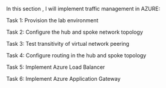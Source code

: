 In this section , I will implement traffic management in AZURE:

Task 1: Provision the lab environment

Task 2: Configure the hub and spoke network topology

Task 3: Test transitivity of virtual network peering

Task 4: Configure routing in the hub and spoke topology

Task 5: Implement Azure Load Balancer

Task 6: Implement Azure Application Gateway